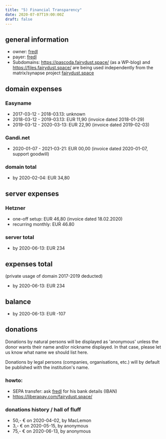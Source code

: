 ```yaml
---
title: "5) Financial Transparency"
date: 2020-07-07T19:00:00Z
draft: false
---
```


## general information
- owner: [fredl](https://matrix.to/#/@fredl:fairydust.space)
- payer: [fredl](https://matrix.to/#/@fredl:fairydust.space)
- Subdomains: https://pascoda.fairydust.space/ (as a WP-blog) and https://files.fairydust.space/ are being used independently from the matrix/synapse project [fairydust.space](https://fairydust.space)

## domain expenses
### Easyname
- 2017-03-12 - 2018-03.13: unknown
- 2018-03-12 - 2019-03.13: EUR 11,90 (invoice dated 2018-01-29)
- 2019-03-12 - 2020-03-13: EUR 22,90 (invoice dated 2019-02-03)

### Gandi.net
- 2020-01-07 - 2021-03-21: EUR 00,00 (invoice dated 2020-01-07, support goodwill)

### domain total
- by 2020-02-04: EUR 34,80

## server expenses
### Hetzner
- one-off setup: EUR 46,80 (invoice dated 18.02.2020)
- recurring monthly: EUR 46.80

### server total
- by 2020-06-13: EUR 234

## expenses total
(private usage of domain 2017-2019 deducted)
- by 2020-06-13: EUR 234

## balance
- by 2020-06-13: EUR -107

## donations
Donations by natural persons will be displayed as 'anonymous' unless the donor wants their name and/or nickname displayed. In that case, please let us know what name we should list here.

Donations by legal persons (companies, organisations, etc.) will by default be published with the institution's name.

### howto:
- SEPA transfer: ask [fredl](https://matrix.to/#/@fredl:fairydust.space) for his bank details (IBAN)
- https://liberapay.com/fairydust.space/

### donations history / hall of fluff
- 50,- € on 2020-04-02, by MacLemon
-  3,- € on 2020-05-15, by anonymous
- 75,- € on 2020-06-13, by anonymous